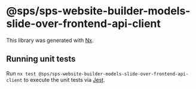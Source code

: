 # @sps/sps-website-builder-models-slide-over-frontend-api-client

This library was generated with [Nx](https://nx.dev).

## Running unit tests

Run `nx test @sps/sps-website-builder-models-slide-over-frontend-api-client` to execute the unit tests via [Jest](https://jestjs.io).
